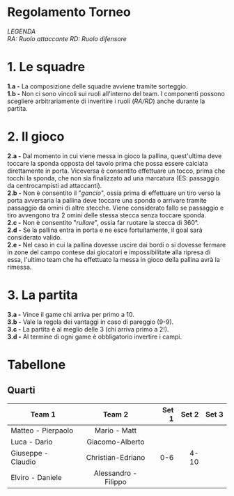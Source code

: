 # Regolamento Torneo

*LEGENDA  
RA: Ruolo attaccante
RD: Ruolo difensore*  

# 1. Le squadre
**1.a -** La composizione delle squadre avviene tramite sorteggio.  
**1.b -** Non ci sono vincoli sui ruoli all'interno del team. I componenti possono scegliere arbitrariamente di inveritire i ruoli (*RA/RD*) anche durante la partita.

# 2. Il gioco
**2.a -** Dal momento in cui viene messa in gioco la pallina, quest'ultima deve toccare la sponda opposta del tavolo prima che possa essere calciata direttamente in porta. Viceversa è consentito effettuare un tocco, prima che tocchi la sponda, che non sia finalizzato ad una marcatura (ES: passaggio da centrocampisti ad attaccanti).  
**2.b -** Non è consentito il "*gancio*", ossia prima di effettuare un tiro verso la porta avversaria la pallina deve toccare una sponda o arrivare tramite passaggio da omini di altre stecche. Viene considerato fallo se passaggio e tiro avvengono tra 2 omini delle stessa stecca senza toccare sponda.  
**2.c -** Non è consentito "*rullare*", ossia far ruotare la stecca di 360°.  
**2.d -** Se la pallina entra in porta e ne esce fortuitamente, il goal sarà considerato valido.  
**2.e -**  Nel caso in cui la pallina dovesse uscire dai bordi o si dovesse fermare in zone del campo contese dai giocatori e impossibilitate alla ripresa di essa, l'ultimo team che ha effettuato la messa in gioco della pallina avrà la rimessa.

# 3. La partita
**3.a -** Vince il game chi arriva per primo a 10.  
**3.b -** Vale la regola dei vantaggi in caso di pareggio (9-9).  
**3.c -** La partita è al meglio delle 3 (chi arriva primo a 2!).  
**3.d -** Al termine di ogni game è obbligatorio invertire i campi.

# Tabellone

## Quarti

| Team 1        | Team 2           | Set 1  |Set 2  |Set 3  |
| ------------- |:-------------:| -----:|-----:|-----:|
| Matteo - Pierpaolo | Mario - Matt |  |
| Luca - Dario | Giacomo-Alberto |  |
| Giuseppe - Claudio | Christian-Edriano | 0-6 | 4-10 |
| Elviro - Daniele | Alessandro - Filippo |  |
